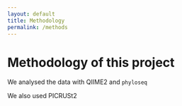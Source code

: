 ```yaml
---
layout: default
title: Methodology
permalink: /methods
---
```

  
# Methodology of this project
We analysed the data with QIIME2 and `phyloseq`

We also used PICRUSt2